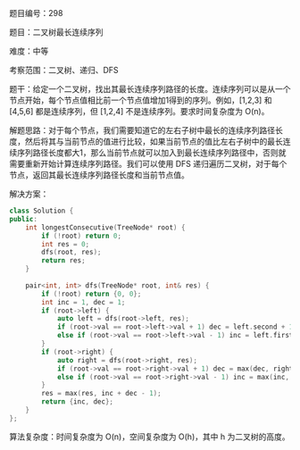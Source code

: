 题目编号：298

题目：二叉树最长连续序列

难度：中等

考察范围：二叉树、递归、DFS

题干：给定一个二叉树，找出其最长连续序列路径的长度。连续序列可以是从一个节点开始，每个节点值相比前一个节点值增加1得到的序列。例如，[1,2,3] 和 [4,5,6] 都是连续序列，但 [1,2,4] 不是连续序列。要求时间复杂度为 O(n)。

解题思路：对于每个节点，我们需要知道它的左右子树中最长的连续序列路径长度，然后将其与当前节点的值进行比较，如果当前节点的值比左右子树中的最长连续序列路径长度都大1，那么当前节点就可以加入到最长连续序列路径中，否则就需要重新开始计算连续序列路径。我们可以使用 DFS 递归遍历二叉树，对于每个节点，返回其最长连续序列路径长度和当前节点值。

解决方案：

```cpp
class Solution {
public:
    int longestConsecutive(TreeNode* root) {
        if (!root) return 0;
        int res = 0;
        dfs(root, res);
        return res;
    }
    
    pair<int, int> dfs(TreeNode* root, int& res) {
        if (!root) return {0, 0};
        int inc = 1, dec = 1;
        if (root->left) {
            auto left = dfs(root->left, res);
            if (root->val == root->left->val + 1) dec = left.second + 1;
            else if (root->val == root->left->val - 1) inc = left.first + 1;
        }
        if (root->right) {
            auto right = dfs(root->right, res);
            if (root->val == root->right->val + 1) dec = max(dec, right.second + 1);
            else if (root->val == root->right->val - 1) inc = max(inc, right.first + 1);
        }
        res = max(res, inc + dec - 1);
        return {inc, dec};
    }
};
```

算法复杂度：时间复杂度为 O(n)，空间复杂度为 O(h)，其中 h 为二叉树的高度。